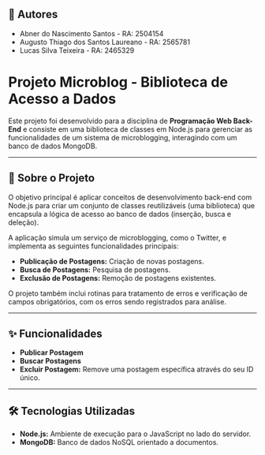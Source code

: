 ## 👥 Autores

* Abner do Nascimento Santos - RA: 2504154
* Augusto Thiago dos Santos Laureano - RA: 2565781
* Lucas Silva Teixeira - RA: 2465329
# Projeto Microblog - Biblioteca de Acesso a Dados

Este projeto foi desenvolvido para a disciplina de **Programação Web Back-End** e consiste em uma biblioteca de classes em Node.js para gerenciar as funcionalidades de um sistema de microblogging, interagindo com um banco de dados MongoDB.

***

## 📜 Sobre o Projeto

O objetivo principal é aplicar conceitos de desenvolvimento back-end com Node.js para criar um conjunto de classes reutilizáveis (uma biblioteca) que encapsula a lógica de acesso ao banco de dados (inserção, busca e deleção).

A aplicação simula um serviço de microblogging, como o Twitter, e implementa as seguintes funcionalidades principais:

* **Publicação de Postagens:** Criação de novas postagens.
* **Busca de Postagens:** Pesquisa de postagens.
* **Exclusão de Postagens:** Remoção de postagens existentes.

O projeto também inclui rotinas para tratamento de erros e verificação de campos obrigatórios, com os erros sendo registrados para análise.

***

## ✨ Funcionalidades

* **Publicar Postagem** 
* **Buscar Postagens** 
* **Excluir Postagem:** Remove uma postagem específica através do seu ID único.

***

## 🛠️ Tecnologias Utilizadas

* **Node.js:** Ambiente de execução para o JavaScript no lado do servidor.
* **MongoDB:** Banco de dados NoSQL orientado a documentos.
